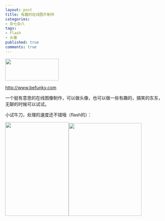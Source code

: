 ```yaml
---
layout: post
title: 有趣的在线图片制作
categories:
- 杂七杂八
tags:
- Flash
- 头像
published: true
comments: true
---
```

<p><a href="http://www.befunky.com" target="_blank"><img class="alignnone size-medium wp-image-208" title="olurdf9ug8og36csq0ncl" src="http://www.fireyang.com/blog/wp-content/uploads/2008/08/olurdf9ug8og36csq0ncl.jpg" alt="" width="171" height="70" /></a></p>

<p><a href="http://www.befunky.com" target="_blank">http://www.befunky.com</a></p>

<p>一个挺有意思的在线图像制作，可以做头像，也可以做一些有趣的，搞笑的东东，无聊的时候可以试试。</p>

<p>小试牛刀，处理的速度还不错哦（flash的）：</p>

<p><a href="http://www.fireyang.com/blog/wp-content/uploads/2008/08/1217485813-1217485813.jpg"><img class="alignnone size-medium wp-image-210" title="1217485813-1217485813" src="http://www.fireyang.com/blog/wp-content/uploads/2008/08/1217485813-1217485813-203x300.jpg" alt="" width="203" height="300" /></a><a href="http://www.fireyang.com/blog/wp-content/uploads/2008/08/lvj7jqrdztx5ck90hy.jpg"><img class="alignnone size-medium wp-image-209" title="lvj7jqrdztx5ck90hy" src="http://www.fireyang.com/blog/wp-content/uploads/2008/08/lvj7jqrdztx5ck90hy.jpg" alt="" width="233" height="297" /></a></p>
